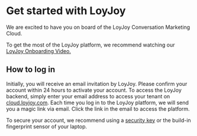 # Get started with LoyJoy
We are excited to have you on board of the LoyJoy Conversation Marketing Cloud.

To get the most of the LoyJoy platform, we recommend watching our [LoyJoy Onboarding Video.](https://www.youtube.com/watch?v=yWjV9JyEatY&feature=emb_title)


## How to log in

Initially, you will receive an email invitation by LoyJoy. Please confirm your account within 24 hours to activate your account.
To access the LoyJoy backend, simply enter your email address to access your tenant on [cloud.loyjoy.com](http://cloud.loyjoy.com/).
Each time you log in to the LoyJoy platform, we will send you a magic link via email. Click the link in the email to access the platform.

To secure your account, we recommend using a [security key](https://cloud.loyjoy.com/manager/settings) or the build-in fingerprint sensor of your laptop.
